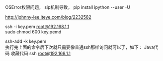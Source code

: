 OSError权限问题， sip机制导致，
pip install ipython --user -U


http://johnny-lee.iteye.com/blog/2232582

ssh -i key.pem root@192.168.1.1  
sudo chmod 600 key.pemd

ssh-add -k key.pem   
执行完上面的命令后下次就只需要像普通ssh那样访问就可以了，如下： 
Java代码  收藏代码
ssh root@192.168.1.1  